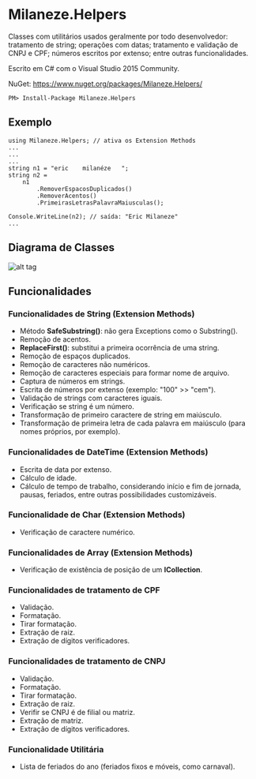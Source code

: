 # Milaneze.Helpers
Classes com utilitários usados geralmente por todo desenvolvedor: tratamento de string; operações com datas; tratamento e validação de CNPJ e CPF; números escritos por extenso; entre outras funcionalidades.

Escrito em C# com o Visual Studio 2015 Community.

NuGet: https://www.nuget.org/packages/Milaneze.Helpers/

```
PM> Install-Package Milaneze.Helpers
```

## Exemplo
```
using Milaneze.Helpers; // ativa os Extension Methods
...
...
...
string n1 = "eric    milanéze   ";
string n2 = 
	n1
		.RemoverEspacosDuplicados()
		.RemoverAcentos()
		.PrimeirasLetrasPalavraMaiusculas();

Console.WriteLine(n2); // saída: "Eric Milaneze"
...
```

## Diagrama de Classes
![alt tag](https://raw.githubusercontent.com/ericmilaneze/Milaneze.Helpers/master/Solution/Milaneze.Helpers/ClassDiagram.png)

## Funcionalidades

### Funcionalidades de String (Extension Methods)
* Método **SafeSubstring()**: não gera Exceptions como o Substring().
* Remoção de acentos.
* **ReplaceFirst()**: substitui a primeira ocorrência de uma string.
* Remoção de espaços duplicados.
* Remoção de caracteres não numéricos.
* Remoção de caracteres especiais para formar nome de arquivo.
* Captura de números em strings.
* Escrita de números por extenso (exemplo: "100" >> "cem").
* Validação de strings com caracteres iguais.
* Verificação se string é um número.
* Transformação de primeiro caractere de string em maiúsculo.
* Transformação de primeira letra de cada palavra em maiúsculo (para nomes próprios, por exemplo).

### Funcionalidades de DateTime (Extension Methods)
* Escrita de data por extenso.
* Cálculo de idade.
* Cálculo de tempo de trabalho, considerando início e fim de jornada, pausas, feriados, entre outras possibilidades customizáveis.

### Funcionalidade de Char (Extension Methods)
* Verificação de caractere numérico.

### Funcionalidades de Array (Extension Methods)
* Verificação de existência de posição de um **ICollection**.

### Funcionalidades de tratamento de CPF
* Validação.
* Formatação.
* Tirar formatação.
* Extração de raiz.
* Extração de dígitos verificadores.

### Funcionalidades de tratamento de CNPJ
* Validação.
* Formatação.
* Tirar formatação.
* Extração de raiz.
* Verifir se CNPJ é de filial ou matriz.
* Extração de matriz.
* Extração de dígitos verificadores.

### Funcionalidade Utilitária
* Lista de feriados do ano (feriados fixos e móveis, como carnaval).
